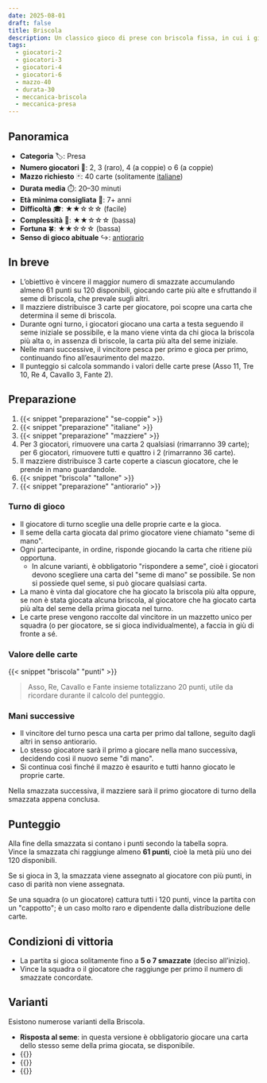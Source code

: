```yaml
---
date: 2025-08-01
draft: false
title: Briscola
description: Un classico gioco di prese con briscola fissa, in cui i giocatori cercano di conquistare le carte di maggior valore per totalizzare più punti dell’avversario.
tags:
  - giocatori-2
  - giocatori-3
  - giocatori-4
  - giocatori-6
  - mazzo-40
  - durata-30
  - meccanica-briscola
  - meccanica-presa
---
```


## Panoramica

- **Categoria** 🏷️: Presa
- **Numero giocatori** 👥: 2, 3 (raro), 4 (a coppie) o 6 (a coppie)  
- **Mazzo richiesto** 🃏: 40 carte (solitamente [italiane](/info/dizionario/#italiane))
- **Durata media** ⏱️: 20–30 minuti  
- **Età minima consigliata** 🎂: 7+ anni  
- **Difficoltà** 🎓: ★★☆☆☆ (facile)  
- **Complessità** 🧠: ★★☆☆☆ (bassa)  
- **Fortuna** 🍀: ★★☆☆☆ (bassa)  
- **Senso di gioco abituale** ↪️: [antiorario](/info/dizionario#antiorario)

## In breve

- L’obiettivo è vincere il maggior numero di smazzate accumulando almeno 61 punti su 120 disponibili, giocando carte più alte e sfruttando il seme di briscola, che prevale sugli altri.
- Il mazziere distribuisce 3 carte per giocatore, poi scopre una carta che determina il seme di briscola.
- Durante ogni turno, i giocatori giocano una carta a testa seguendo il seme iniziale se possibile, e la mano viene vinta da chi gioca la briscola più alta o, in assenza di briscole, la carta più alta del seme iniziale.
- Nelle mani successive, il vincitore pesca per primo e gioca per primo, continuando fino all’esaurimento del mazzo.
- Il punteggio si calcola sommando i valori delle carte prese (Asso 11, Tre 10, Re 4, Cavallo 3, Fante 2).

## Preparazione
1. {{< snippet "preparazione" "se-coppie" >}}
1. {{< snippet "preparazione" "italiane" >}}
1. {{< snippet "preparazione" "mazziere" >}}
1. Per 3 giocatori, rimuovere una carta 2 qualsiasi (rimarranno 39 carte); per 6 giocatori, rimuovere tutti e quattro i 2 (rimarranno 36 carte).
1. Il mazziere distribuisce 3 carte coperte a ciascun giocatore, che le prende in mano guardandole.
1. {{< snippet "briscola" "tallone" >}}
1. {{< snippet "preparazione" "antiorario" >}}

### Turno di gioco

- Il giocatore di turno sceglie una delle proprie carte e la gioca.
- Il seme della carta giocata dal primo giocatore viene chiamato "seme di mano".
- Ogni partecipante, in ordine, risponde giocando la carta che ritiene più opportuna.  
  - In alcune varianti, è obbligatorio "rispondere a seme", cioè i giocatori devono scegliere una carta del "seme di mano" se possibile. Se non si possiede quel seme, si può giocare qualsiasi carta.
- La mano è vinta dal giocatore che ha giocato la briscola più alta oppure, se non è stata giocata alcuna briscola, al giocatore che ha giocato carta più alta del seme della prima giocata nel turno.
- Le carte prese vengono raccolte dal vincitore in un mazzetto unico per squadra (o per giocatore, se si gioca individualmente), a faccia in giù di fronte a sé.

### Valore delle carte

{{< snippet "briscola" "punti" >}}

> Asso, Re, Cavallo e Fante insieme totalizzano 20 punti, utile da ricordare durante il calcolo del punteggio.

### Mani successive
- Il vincitore del turno pesca una carta per primo dal tallone, seguito dagli altri in senso antiorario.
- Lo stesso giocatore sarà il primo a giocare nella mano successiva, decidendo così il nuovo seme "di mano".
- Si continua così finché il mazzo è esaurito e tutti hanno giocato le proprie carte.

Nella smazzata successiva, il mazziere sarà il primo giocatore di turno della smazzata appena conclusa.

## Punteggio

Alla fine della smazzata si contano i punti secondo la tabella sopra.  
Vince la smazzata chi raggiunge almeno **61 punti**, cioè la metà più uno dei 120 disponibili.

Se si gioca in 3, la smazzata viene assegnato al giocatore con più punti,
in caso di parità non viene assegnata.

Se una squadra (o un giocatore) cattura tutti i 120 punti, vince la partita con un "cappotto";
è un caso molto raro e dipendente dalla distribuzione delle carte.

## Condizioni di vittoria
- La partita si gioca solitamente fino a **5 o 7 smazzate** (deciso all’inizio).
- Vince la squadra o il giocatore che raggiunge per primo il numero di smazzate concordate.

## Varianti

Esistono numerose varianti della Briscola.

- **Risposta al seme**: in questa versione è obbligatorio giocare una carta dello stesso seme della prima giocata, se disponibile.
- {{<variante page="/giochi/briscola/chiamata">}}
- {{<variante page="/giochi/briscola/dichiarata">}}
- {{<variante page="/giochi/briscola/non-prendere">}}